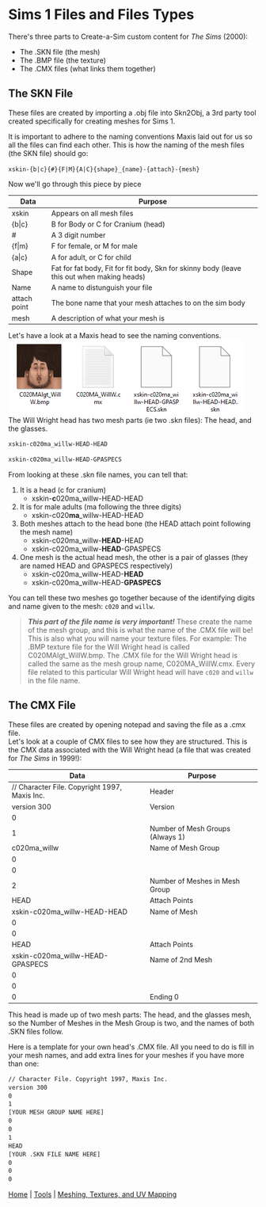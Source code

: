 # Sims 1 Files and Files Types 
There's three parts to Create-a-Sim custom content for *The Sims* (2000):
* The .SKN file (the mesh)
* The .BMP file (the texture)
* The .CMX files (what links them together)
## The SKN File
These files are created by importing a .obj file into Skn2Obj, a 3rd party tool created specifically for creating meshes for Sims 1.  

It is important to adhere to the naming conventions Maxis laid out for us so all the files can find each other. This is how the naming of the mesh files (the SKN file) should go:  

`xskin-{b|c}{#}{F|M}{A|C}{shape}_{name}-{attach}-{mesh}`  

Now we'll go through this piece by piece

| Data | Purpose |
| ------ | ------ |
| xskin | Appears on all mesh files |
| {b\|c} | B for Body or C for Cranium (head) |
| # | A 3 digit number |
| {f\|m} | F for female, or M for male |
| {a\|c} | A for adult, or C for child |
| Shape | Fat for fat body, Fit for fit body, Skn for skinny body (leave this out when making heads) |
| Name | A name to distunguish your file |
| attach point | The bone name that your mesh attaches to on the sim body |
| mesh | A description of what your mesh is|  

Let's have a look at a Maxis head to see the naming conventions.  
![Files](skn1.jpg)  
 The Will Wright head has two mesh parts (ie two .skn files): The head, and the glasses.  
```sh
xskin-c020ma_willw-HEAD-HEAD
```
```sh
xskin-c020ma_willw-HEAD-GPASPECS
```
From looking at these .skn file names, you can tell that: 
1. It is a head (c for cranium)
   - xskin-**c**020ma_willw-HEAD-HEAD
2. It is for male adults (ma following the three digits)
   - xskin-c020**ma**_willw-HEAD-HEAD
3. Both meshes attach to the head bone (the HEAD attach point following the mesh name)
   - xskin-c020ma_willw-**HEAD**-HEAD
   - xskin-c020ma_willw-**HEAD**-GPASPECS
4. One mesh is the actual head mesh, the other is a pair of glasses (they are named HEAD and GPASPECS respectively)
    - xskin-c020ma_willw-HEAD-**HEAD**
   - xskin-c020ma_willw-HEAD-**GPASPECS**

You can tell these two meshes go together because of the identifying digits and name given to the mesh: `c020` and `willw`. 

>***This part of the file name is very important!*** These create the name of the mesh group, and this is what the name of the .CMX file will be! This is also what you will name your texture files. For example: The .BMP texture file for the Will Wright head is called C020MAlgt_WillW.bmp. The .CMX file for the Will Wright head is called the same as the mesh group name, C020MA_WillW.cmx. Every file related to this particular Will Wright head will have `c020` and `willw` in the file name.


## The CMX File
These files are created by opening notepad and saving the file as a .cmx file.  
Let's look at a couple of CMX files to see how they are structured. This is the CMX data associated with the Will Wright head (a file that was created for *The Sims* in 1999!):

| Data | Purpose |
| ------ | ------ |
| // Character File. Copyright 1997, Maxis Inc. | Header |
| version 300 | Version |
| 0 |  |
| 1 | Number of Mesh Groups (Always 1) |
| c020ma_willw | Name of Mesh Group|
| 0 |  |
| 0 |  |
| 2 |Number of Meshes in Mesh Group|
| HEAD | Attach Points |
|xskin-c020ma_willw-HEAD-HEAD| Name of Mesh|
| 0 |  |
| 0 |  |
| HEAD | Attach Points |
| xskin-c020ma_willw-HEAD-GPASPECS| Name of 2nd Mesh|
| 0 |  |
| 0 |  |
| 0 |Ending 0|

This head is made up of two mesh parts: The head, and the glasses mesh, so the Number of Meshes in the Mesh Group is two, and the names of both .SKN files follow.

Here is a template for your own head's .CMX file. All you need to do is fill in your mesh names, and add extra lines for your meshes if you have more than one:
```sh
// Character File. Copyright 1997, Maxis Inc.
version 300
0
1
[YOUR MESH GROUP NAME HERE]
0
0
1
HEAD
[YOUR .SKN FILE NAME HERE]
0
0
0
```

[Home](README.md) | [Tools](tools.md) | [Meshing, Textures, and UV Mapping](meshing.md)

